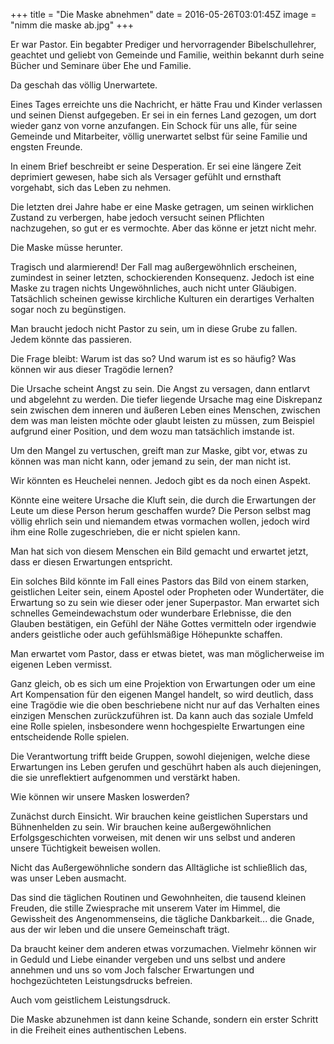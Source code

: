 +++
title = "Die Maske abnehmen"
date = 2016-05-26T03:01:45Z
image = "nimm die maske ab.jpg"
+++

Er war Pastor. Ein begabter Prediger und hervorragender Bibelschullehrer, geachtet und geliebt von  Gemeinde und Familie, weithin bekannt durh seine Bücher und Seminare über Ehe und Familie.

Da geschah das völlig Unerwartete.

Eines Tages erreichte uns die Nachricht, er hätte Frau und Kinder verlassen und seinen Dienst aufgegeben. Er sei in ein fernes Land gezogen, um dort wieder ganz von vorne anzufangen. Ein Schock für uns alle, für seine Gemeinde und Mitarbeiter, völlig unerwartet selbst für seine Familie und engsten Freunde.

In einem Brief beschreibt er seine Desperation. Er sei eine längere Zeit deprimiert gewesen, habe sich als Versager gefühlt und ernsthaft vorgehabt, sich das Leben zu nehmen.

Die letzten drei Jahre habe er eine Maske getragen, um seinen wirklichen Zustand zu verbergen, habe jedoch versucht seinen Pflichten nachzugehen, so gut er es vermochte. Aber das könne er jetzt nicht mehr.

Die Maske müsse herunter.

Tragisch und alarmierend! Der Fall mag außergewöhnlich erscheinen, zumindest in seiner letzten, schockierenden Konsequenz. Jedoch ist eine Maske zu tragen nichts Ungewöhnliches, auch nicht unter Gläubigen. Tatsächlich scheinen gewisse kirchliche Kulturen ein derartiges Verhalten sogar noch zu begünstigen.

Man braucht jedoch nicht Pastor zu sein, um in diese Grube zu fallen. Jedem könnte das passieren.

Die Frage bleibt: Warum ist das so? Und warum ist es so häufig? Was können wir aus dieser Tragödie lernen?

Die Ursache scheint Angst zu sein. Die Angst zu versagen, dann  entlarvt und abgelehnt zu werden. Die tiefer liegende Ursache mag eine Diskrepanz sein zwischen dem inneren und äußeren Leben eines Menschen, zwischen dem was man leisten möchte oder glaubt leisten zu müssen, zum Beispiel aufgrund einer Position, und dem wozu man tatsächlich imstande ist.

Um den Mangel zu vertuschen, greift man zur Maske, gibt vor, etwas zu können was man nicht kann, oder jemand zu sein, der man nicht ist.

Wir könnten es Heuchelei nennen. Jedoch gibt es da noch einen Aspekt.

Könnte eine weitere Ursache die Kluft sein, die durch die Erwartungen der Leute um diese Person herum geschaffen wurde? Die Person selbst mag völlig ehrlich sein und niemandem etwas vormachen wollen, jedoch wird ihm eine Rolle zugeschrieben, die er nicht spielen kann.

Man hat sich von diesem Menschen ein Bild gemacht und erwartet jetzt, dass er diesen Erwartungen entspricht.

Ein solches Bild könnte im Fall eines Pastors das Bild von einem starken, geistlichen Leiter sein, einem Apostel oder Propheten oder Wundertäter, die Erwartung so zu sein wie dieser oder jener Superpastor. Man erwartet sich schnelles Gemeindewachstum oder wunderbare Erlebnisse, die den Glauben bestätigen, ein Gefühl der Nähe Gottes vermitteln oder irgendwie anders geistliche oder auch gefühlsmäßige Höhepunkte schaffen.

Man erwartet vom Pastor, dass er etwas bietet, was man möglicherweise im eigenen Leben vermisst.

Ganz gleich, ob es sich um eine Projektion von Erwartungen oder um eine Art Kompensation für den eigenen Mangel handelt, so wird deutlich, dass eine Tragödie wie die oben beschriebene nicht nur auf das Verhalten eines einzigen Menschen zurückzuführen ist. Da kann auch das soziale Umfeld eine Rolle spielen, insbesondere wenn hochgespielte Erwartungen eine entscheidende Rolle spielen.

Die Verantwortung trifft beide Gruppen, sowohl diejenigen, welche diese Erwartungen ins Leben gerufen und geschührt haben als auch diejeningen, die sie unreflektiert aufgenommen und verstärkt haben.

Wie können wir unsere Masken loswerden?

Zunächst durch Einsicht. Wir brauchen keine geistlichen Superstars und Bühnenhelden zu sein. Wir brauchen keine außergewöhnlichen Erfolgsgeschichten vorweisen, mit denen wir uns selbst und anderen unsere Tüchtigkeit beweisen wollen.

Nicht das Außergewöhnliche sondern das Alltägliche ist schließlich das, was unser Leben ausmacht.

Das sind die täglichen Routinen und Gewohnheiten, die tausend kleinen Freuden, die stille Zwiesprache mit unserem Vater im Himmel, die Gewissheit des Angenommenseins, die tägliche Dankbarkeit... die Gnade, aus der wir leben und die unsere Gemeinschaft trägt.

Da braucht keiner dem anderen etwas vorzumachen. Vielmehr können wir in Geduld und Liebe einander vergeben und uns selbst und andere annehmen und uns so vom Joch falscher Erwartungen und hochgezüchteten Leistungsdrucks befreien.

Auch vom geistlichem Leistungsdruck.

Die Maske abzunehmen ist dann keine Schande, sondern ein erster Schritt in die Freiheit eines authentischen Lebens.
